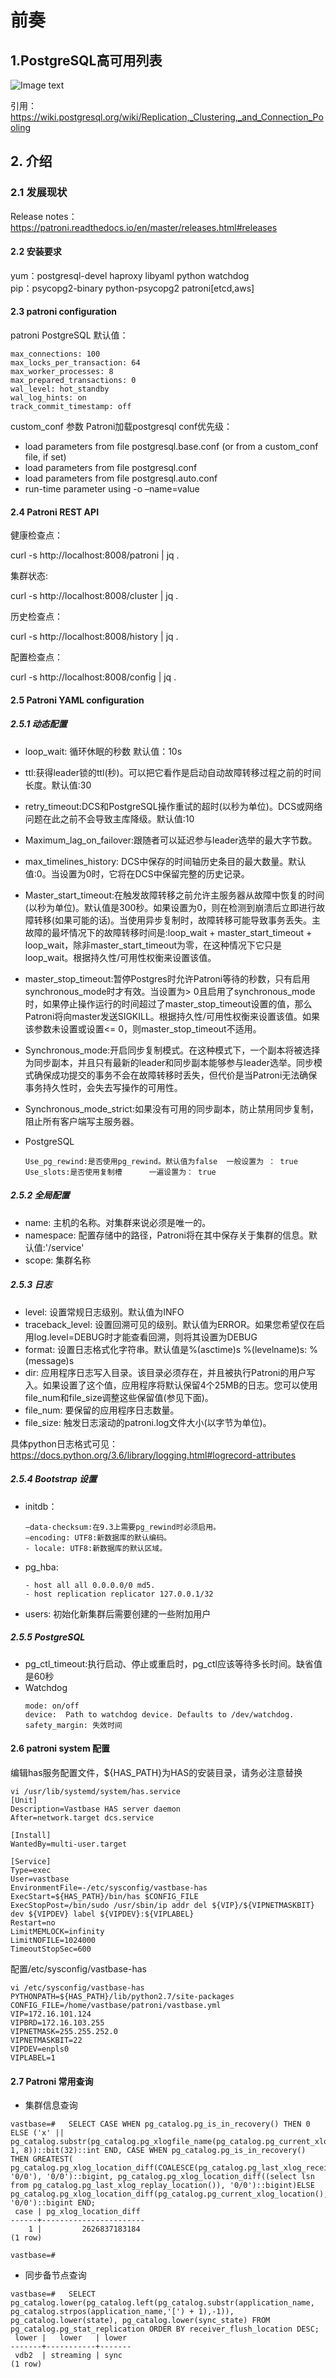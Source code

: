 # 前奏

## 1.PostgreSQL高可用列表
![Image text](./_media/t_has.png)

引用：https://wiki.postgresql.org/wiki/Replication,_Clustering,_and_Connection_Pooling

## 2. 介绍
### 2.1 发展现状
Release notes：https://patroni.readthedocs.io/en/master/releases.html#releases


#### 2.2 安装要求
yum：postgresql-devel   haproxy libyaml python watchdog  
pip：psycopg2-binary python-psycopg2  patroni[etcd,aws]

#### 2.3 patroni configuration
patroni PostgreSQL 默认值：
```
max_connections: 100
max_locks_per_transaction: 64
max_worker_processes: 8
max_prepared_transactions: 0
wal_level: hot_standby
wal_log_hints: on
track_commit_timestamp: off
```

custom_conf 参数
Patroni加载postgresql conf优先级：

* load parameters from file postgresql.base.conf (or from a custom_conf file, if set)
* load parameters from file postgresql.conf
* load parameters from file postgresql.auto.conf
* run-time parameter using -o –name=value

#### 2.4 Patroni REST API

健康检查点：

curl -s http://localhost:8008/patroni | jq .

集群状态:

 curl -s http://localhost:8008/cluster | jq .

 历史检查点：

 curl -s http://localhost:8008/history | jq .

配置检查点：

curl -s http://localhost:8008/config | jq .

####  2.5 Patroni YAML configuration

#####  2.5.1 动态配置

* loop_wait: 循环休眠的秒数 默认值：10s
* ttl:获得leader锁的ttl(秒)。可以把它看作是启动自动故障转移过程之前的时间长度。默认值:30
* retry_timeout:DCS和PostgreSQL操作重试的超时(以秒为单位)。DCS或网络问题在此之前不会导致主库降级。默认值:10
* Maximum_lag_on_failover:跟随者可以延迟参与leader选举的最大字节数。
* max_timelines_history: DCS中保存的时间轴历史条目的最大数量。默认值:0。当设置为0时，它将在DCS中保留完整的历史记录。
* Master_start_timeout:在触发故障转移之前允许主服务器从故障中恢复的时间(以秒为单位)。默认值是300秒。如果设置为0，则在检测到崩溃后立即进行故障转移(如果可能的话)。当使用异步复制时，故障转移可能导致事务丢失。主故障的最坏情况下的故障转移时间是:loop_wait + master_start_timeout + loop_wait，除非master_start_timeout为零，在这种情况下它只是loop_wait。根据持久性/可用性权衡来设置该值。
* master_stop_timeout:暂停Postgres时允许Patroni等待的秒数，只有启用synchronous_mode时才有效。当设置为> 0且启用了synchronous_mode时，如果停止操作运行的时间超过了master_stop_timeout设置的值，那么Patroni将向master发送SIGKILL。根据持久性/可用性权衡来设置该值。如果该参数未设置或设置<= 0，则master_stop_timeout不适用。
* Synchronous_mode:开启同步复制模式。在这种模式下，一个副本将被选择为同步副本，并且只有最新的leader和同步副本能够参与leader选举。同步模式确保成功提交的事务不会在故障转移时丢失，但代价是当Patroni无法确保事务持久性时，会失去写操作的可用性。
* Synchronous_mode_strict:如果没有可用的同步副本，防止禁用同步复制，阻止所有客户端写主服务器。

* PostgreSQL
    ```
    Use_pg_rewind:是否使用pg_rewind。默认值为false  一般设置为 ： true
    Use_slots:是否使用复制槽      一遍设置为： true
    ```

#####  2.5.2 全局配置
* name: 主机的名称。对集群来说必须是唯一的。
* namespace: 配置存储中的路径，Patroni将在其中保存关于集群的信息。默认值:'/service'
* scope: 集群名称

##### 2.5.3 日志
* level: 设置常规日志级别。默认值为INFO
* traceback_level: 设置回溯可见的级别。默认值为ERROR。如果您希望仅在启用log.level=DEBUG时才能查看回溯，则将其设置为DEBUG
* format: 设置日志格式化字符串。默认值是%(asctime)s %(levelname)s: %(message)s
* dir: 应用程序日志写入目录。该目录必须存在，并且被执行Patroni的用户写入。如果设置了这个值，应用程序将默认保留4个25MB的日志。您可以使用file_num和file_size调整这些保留值(参见下面)。
* file_num: 要保留的应用程序日志数量。
* file_size: 触发日志滚动的patroni.log文件大小(以字节为单位)。

具体python日志格式可见：https://docs.python.org/3.6/library/logging.html#logrecord-attributes


#####  2.5.4 Bootstrap  设置
* initdb：
    ```
    —data-checksum:在9.3上需要pg_rewind时必须启用。
    —encoding: UTF8:新数据库的默认编码。
    - locale: UTF8:新数据库的默认区域。
    ```

* pg_hba:
    ```
    - host all all 0.0.0.0/0 md5.
    - host replication replicator 127.0.0.1/32 
    ```
* users:  初始化新集群后需要创建的一些附加用户

##### 2.5.5 PostgreSQL
* pg_ctl_timeout:执行启动、停止或重启时，pg_ctl应该等待多长时间。缺省值是60秒
* Watchdog
    ```
    mode: on/off
    device:  Path to watchdog device. Defaults to /dev/watchdog.
    safety_margin: 失效时间
    ```

#### 2.6 patroni system 配置
编辑has服务配置文件，${HAS_PATH}为HAS的安装目录，请务必注意替换
```
vi /usr/lib/systemd/system/has.service
[Unit]
Description=Vastbase HAS server daemon
After=network.target dcs.service

[Install]
WantedBy=multi-user.target

[Service]
Type=exec
User=vastbase
EnvironmentFile=-/etc/sysconfig/vastbase-has
ExecStart=${HAS_PATH}/bin/has $CONFIG_FILE
ExecStopPost=/bin/sudo /usr/sbin/ip addr del ${VIP}/${VIPNETMASKBIT} dev ${VIPDEV} label ${VIPDEV}:${VIPLABEL}
Restart=no
LimitMEMLOCK=infinity
LimitNOFILE=1024000
TimeoutStopSec=600
```

配置/etc/sysconfig/vastbase-has
```
vi /etc/sysconfig/vastbase-has
PYTHONPATH=${HAS_PATH}/lib/python2.7/site-packages
CONFIG_FILE=/home/vastbase/patroni/vastbase.yml
VIP=172.16.101.124
VIPBRD=172.16.103.255
VIPNETMASK=255.255.252.0
VIPNETMASKBIT=22
VIPDEV=enpls0
VIPLABEL=1
```

#### 2.7  Patroni 常用查询
* 集群信息查询
```
vastbase=#   SELECT CASE WHEN pg_catalog.pg_is_in_recovery() THEN 0 ELSE ('x' || pg_catalog.substr(pg_catalog.pg_xlogfile_name(pg_catalog.pg_current_xlog_location()), 1, 8))::bit(32)::int END, CASE WHEN pg_catalog.pg_is_in_recovery() THEN GREATEST( pg_catalog.pg_xlog_location_diff(COALESCE(pg_catalog.pg_last_xlog_receive_location(), '0/0'), '0/0')::bigint, pg_catalog.pg_xlog_location_diff((select lsn from pg_catalog.pg_last_xlog_replay_location()), '0/0')::bigint)ELSE pg_catalog.pg_xlog_location_diff(pg_catalog.pg_current_xlog_location(), '0/0')::bigint END;
 case | pg_xlog_location_diff 
------+-----------------------
    1 |         2626837183184
(1 row)

vastbase=# 
```
* 同步备节点查询
```
vastbase=#   SELECT pg_catalog.lower(pg_catalog.left(pg_catalog.substr(application_name, pg_catalog.strpos(application_name,'[') + 1),-1)), pg_catalog.lower(state), pg_catalog.lower(sync_state) FROM pg_catalog.pg_stat_replication ORDER BY receiver_flush_location DESC;
 lower |   lower   | lower 
-------+-----------+-------
 vdb2  | streaming | sync
(1 row)
```

